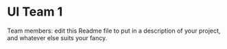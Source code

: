 # UI Team 1
Team members: edit this Readme file to put in a description of your project, and whatever else suits your fancy.
